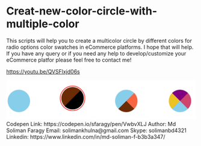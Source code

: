 # Creat-new-color-circle-with-multiple-color
This scripts will help you to create a multicolor circle by different colors for radio options color swatches in eCommerce platforms. I hope that will help. If you have any query or if you need any help to develop/customize your eCommerce platfor please feel free to contact me!

https://youtu.be/QVSFlxjd06s

<img src="https://github.com/sfaragy/Creat-new-color-circle-with-multiple-color/blob/main/images/Screenshot.png">
Codepen Link: https://codepen.io/sfaragy/pen/VwbvXLJ
Author: Md Soliman Faragy
Email: solimankhulna@gmail.com
Skype: solimanbd4321
Linkedin: https://www.linkedin.com/in/md-soliman-f-b3b3a347/


